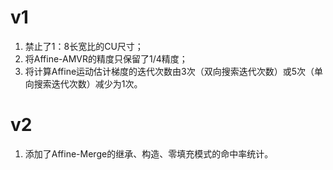 # v1
1. 禁止了1：8长宽比的CU尺寸；
2. 将Affine-AMVR的精度只保留了1/4精度；
3. 将计算Affine运动估计梯度的迭代次数由3次（双向搜索迭代次数）或5次（单向搜索迭代次数）减少为1次。
# v2
1. 添加了Affine-Merge的继承、构造、零填充模式的命中率统计。